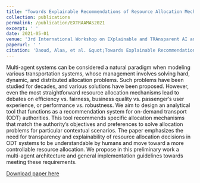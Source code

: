 ```yaml
---
title: "Towards Explainable Recommendations of Resource Allocation Mechanisms in On-Demand Transport Fleets."
collection: publications
permalink: /publication/EXTRAAMAS2021
excerpt: ' '
date: 2021-05-01
venue: '3rd International Workshop on EXplainable and TRAnsparent AI and Multi-Agent Systems (EXTRAAMAS 2021)'
paperurl: ' '
citation: 'Daoud, Alaa, et al. &quot;Towards Explainable Recommendations of Resource Allocation Mechanisms in On-Demand Transport Fleets.&quot; <i>3rd International Workshop on EXplainable and TRAnsparent AI and Multi-Agent Systems (EXTRAAMAS 2021).</i> 2021.'
---
```

Multi-agent systems can be considered a natural paradigm when modeling various transportation systems, whose management involves solving hard,
dynamic, and distributed allocation problems. Such problems have been studied for decades, and various solutions have been proposed. However, even the most
straightforward resource allocation mechanisms lead to debates on efficiency vs. fairness, business quality vs. passenger’s user experience, or performance vs.
robustness. We aim to design an analytical tool that functions as a recommendation system for on-demand transport (ODT) authorities. This tool recommends
specific allocation mechanisms that match the authority’s objectives and preferences to solve allocation problems for particular contextual scenarios. The paper
emphasizes the need for transparency and explainability of resource allocation decisions in ODT systems to be understandable by humans and move toward a
more controllable resource allocation. We propose in this preliminary work a multi-agent architecture and general implementation guidelines towards meeting
these requirements.

[Download paper here](https://www.gauthier-picard.info/publications/daoud21extraamas.pdf)


